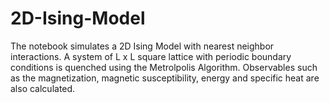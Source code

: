 # 2D-Ising-Model
The notebook simulates a 2D Ising Model with nearest neighbor interactions. A system of L x L square lattice with periodic boundary conditions is quenched using the Metrolpolis Algorithm. Observables such as the magnetization, magnetic susceptibility, energy and specific heat are also calculated.
